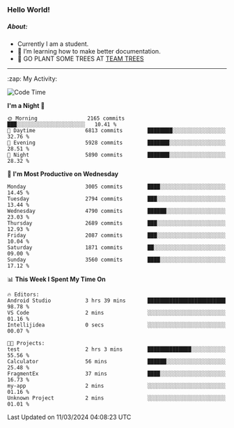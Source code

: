 ### Hello World!

##### About:
- Currently I am a student.
- 🌱 I’m learning how to make better documentation.
- 🌱 GO PLANT SOME TREES AT [TEAM TREES](https://teamtrees.org/)

---
  <summary>:zap: My Activity:</summary>
  
<!--START_SECTION:waka-->
![Code Time](http://img.shields.io/badge/Code%20Time-1%2C299%20hrs%2057%20mins-blue)

**I'm a Night 🦉** 

```text
🌞 Morning                2165 commits        ███░░░░░░░░░░░░░░░░░░░░░░   10.41 % 
🌆 Daytime                6813 commits        ████████░░░░░░░░░░░░░░░░░   32.76 % 
🌃 Evening                5928 commits        ███████░░░░░░░░░░░░░░░░░░   28.51 % 
🌙 Night                  5890 commits        ███████░░░░░░░░░░░░░░░░░░   28.32 % 
```
📅 **I'm Most Productive on Wednesday** 

```text
Monday                   3005 commits        ████░░░░░░░░░░░░░░░░░░░░░   14.45 % 
Tuesday                  2794 commits        ███░░░░░░░░░░░░░░░░░░░░░░   13.44 % 
Wednesday                4790 commits        ██████░░░░░░░░░░░░░░░░░░░   23.03 % 
Thursday                 2689 commits        ███░░░░░░░░░░░░░░░░░░░░░░   12.93 % 
Friday                   2087 commits        ███░░░░░░░░░░░░░░░░░░░░░░   10.04 % 
Saturday                 1871 commits        ██░░░░░░░░░░░░░░░░░░░░░░░   09.00 % 
Sunday                   3560 commits        ████░░░░░░░░░░░░░░░░░░░░░   17.12 % 
```


📊 **This Week I Spent My Time On** 

```text
🔥 Editors: 
Android Studio           3 hrs 39 mins       █████████████████████████   98.78 % 
VS Code                  2 mins              ░░░░░░░░░░░░░░░░░░░░░░░░░   01.16 % 
Intellijidea             0 secs              ░░░░░░░░░░░░░░░░░░░░░░░░░   00.07 % 

🐱‍💻 Projects: 
test                     2 hrs 3 mins        ██████████████░░░░░░░░░░░   55.56 % 
Calculator               56 mins             ██████░░░░░░░░░░░░░░░░░░░   25.48 % 
FragmentEx               37 mins             ████░░░░░░░░░░░░░░░░░░░░░   16.73 % 
my-app                   2 mins              ░░░░░░░░░░░░░░░░░░░░░░░░░   01.16 % 
Unknown Project          2 mins              ░░░░░░░░░░░░░░░░░░░░░░░░░   01.01 % 
```


 Last Updated on 11/03/2024 04:08:23 UTC
<!--END_SECTION:waka-->
